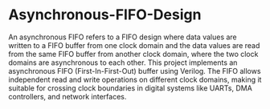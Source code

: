 # Asynchronous-FIFO-Design
An asynchronous FIFO refers to a FIFO design where data values are written to a FIFO buffer from one clock domain and the data values are read from the same FIFO buffer from another clock domain, where the two clock domains are asynchronous to each other.
This project implements an asynchronous FIFO (First-In-First-Out) buffer using Verilog. The FIFO allows independent read and write operations on different clock domains, making it suitable for crossing clock boundaries in digital systems like UARTs, DMA controllers, and network interfaces.
